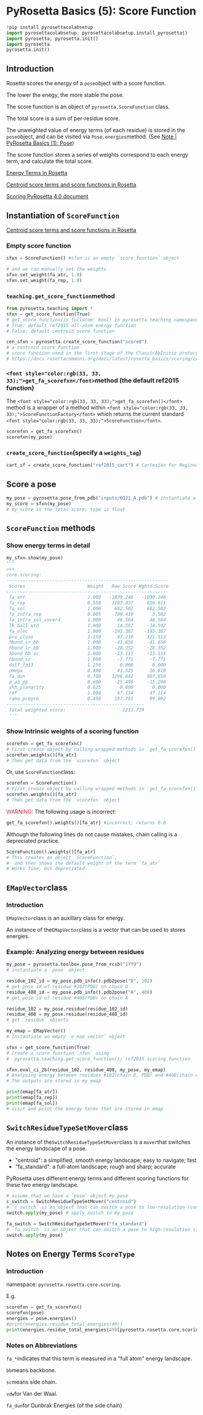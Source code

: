# PyRosetta Basics (5): Score Function
```python
!pip install pyrosettacolabsetup
import pyrosettacolabsetup; pyrosettacolabsetup.install_pyrosetta()
import pyrosetta; pyrosetta.init()
import pyrosetta
pyrosetta.init()
```

## Introduction
Rosetta scores the energy of a `pose`object with a score function.

The lower the enegy, the more stable the pose.

The score function is an object of `pyrosetta.ScoreFunction` class.

The total score is a sum of per-residue score.

The unweighted value of energy terms (of each residue) is stored in the `pose`object, and can be visited via `Pose.energies`method. (See [Note | PyRosetta Basics (1): Pose](https://www.yuque.com/yuqueyonghu2r84jv/zmy8pd/ktcfk65y26wfqciw))

The score function stores a series of weights correspond to each energy term, and calculate the total score.

[Energy Terms In Rosetta](https://docs.rosettacommons.org/docs/latest/rosetta_basics/scoring/score-types)

[Centroid score terms and score functions in Rosetta](https://docs.rosettacommons.org/docs/latest/rosetta_basics/scoring/centroid-score-terms)

[Scoring PyRosetta 4.0 document](https://graylab.jhu.edu/PyRosetta.documentation/pyrosetta.rosetta.core.scoring.html)

## Instantiation of `ScoreFunction`
[Centroid score terms and score functions in Rosetta](https://docs.rosettacommons.org/docs/latest/rosetta_basics/scoring/centroid-score-terms)

### Empty score function
```python
sfxn = ScoreFunction() #sfxn is an empty `score_function` object

# and we can manually set the weights
sfxn.set_weight(fa_atr, 1.0) 
sfxn.set_weight(fa_rep, 1.0)
```

### `teaching.get_score_function`method
```python
from pyrosetta.teaching import *
sfxn = get_score_function(True) 
# get_score_function(is_fullatom: bool) in pyrosetta.teaching namespace
# True: default ref2015 all-atom energy function
# False: default centroid score function
```

```python
cen_sfxn = pyrosetta.create_score_function("score0") 
# a centroid score function
# score function used in the first stage of the ClassicAbInitio protocol
# https://docs.rosettacommons.org/docs/latest/rosetta_basics/scoring/centroid-score-terms
```

### `<font style="color:rgb(33, 33, 33);">get_fa_scorefxn</font>`method (the default ref2015 function)
<font style="color:rgb(33, 33, 33);">The </font>`<font style="color:rgb(33, 33, 33);">get_fa_scorefxn()</font>`<font style="color:rgb(33, 33, 33);"> method is a wrapper of a method within </font>`<font style="color:rgb(33, 33, 33);">ScoreFunctionFactory</font>`<font style="color:rgb(33, 33, 33);"> which returns the current standard </font>`<font style="color:rgb(33, 33, 33);">ScoreFunction</font>`<font style="color:rgb(33, 33, 33);">.</font>

```python
scorefxn = get_fa_scorefxn()
scorefxn(my_pose)
```

### `create_score_function`(specify a `weights_tag`)
```python
cart_sf = create_score_function("ref2015_cart") # Cartesian for Regional FastRelax
```

## Score a pose
```python
my_pose = pyrosetta.pose_from_pdb("inputs/6Q21_A.pdb") # instantiate a `pose` object
my_score = sfxn(my_pose)
# my_score is the total score; type is float
```

## `ScoreFunction` methods
### Show energy terms in detail
```python
my_sfxn.show(my_pose)
'''
>>>
core.scoring: 
------------------------------------------------------------
 Scores                       Weight   Raw Score Wghtd.Score
------------------------------------------------------------
 fa_atr                       1.000   -1039.246   -1039.246
 fa_rep                       0.550    1193.837     656.611
 fa_sol                       1.000     682.582     682.582
 fa_intra_rep                 0.005     700.419       3.502
 fa_intra_sol_xover4          1.000      46.564      46.564
 lk_ball_wtd                  1.000     -14.597     -14.597
 fa_elec                      1.000    -195.387    -195.387
 pro_close                    1.250      97.210     121.513
 hbond_sr_bb                  1.000     -41.656     -41.656
 hbond_lr_bb                  1.000     -28.352     -28.352
 hbond_bb_sc                  1.000     -13.111     -13.111
 hbond_sc                     1.000      -7.771      -7.771
 dslf_fa13                    1.250       0.000       0.000
 omega                        0.400      41.525      16.610
 fa_dun                       0.700    1296.642     907.650
 p_aa_pp                      0.600     -25.496     -15.298
 yhh_planarity                0.625       0.000       0.000
 ref                          1.000      47.114      47.114
 rama_prepro                  0.450     197.781      89.002
---------------------------------------------------
 Total weighted score:                     1215.729
 '''
```

### Show Intrinsic weights of a scoring function
```python
scorefxn = get_fa_scorefxn() 
# First create object by calling wrapped methods in `get_fa_scorefxn()`
scorefxn.weights()[fa_atr]
# Then get data from the `scorefxn` object
```

Or, use `ScoreFunction`class:

```python
scorefxn = ScoreFunction()
# First create object by calling wrapped methods in `get_fa_scorefxn()`
scorefxn.weights()[fa_atr]
# Then get data from the `scorefxn` object
```

<font style="color:#DF2A3F;">WARNING</font>: The following usage is incorrect:

```python
get_fa_scorefxn().weights()[fa_atr] #incorrect; returns 0.0
```

Although the following lines do not cause mistakes, chain calling is a depreciated practice.

```python
ScoreFunction().weights()[fa_atr]
# This creates an object `ScoreFunction`, 
#  and then shows the default weight of the term `fa_atr`
# Works fine, but depreciated.
```

## `EMapVector`class
### Introduction
`EMapVector`class is an auxillary class for energy.

An instance of the`EMapVector`class is a vector that can be used to stores energies.

### Example: Analyzing energy between residues
```python
my_pose = pyrosetta.toolbox.pose_from_rcsb("1YY9") 
# instantiate a `pose` object

residue_102_id = my_pose.pdb_info().pdb2pose("D", 102) 
# get pose id of residue #102(PDB) on chain D
residue_408_id = my_pose.pdb_info().pdb2pose("A", 408) 
# get pose id of residue #408(PDB) on chain A

residue_102 = my_pose.residue(residue_102_id)
residue_408 = my_pose.residue(residue_408_id)
# get `residue` objects

my_emap = EMapVector() 
# Instantiate an empty `e_map_vector` object

sfxn = get_score_function(True) 
# Create a score function `sfxn` using
#  pyrosetta.teaching.get_score_function(); ref2015 scoring function

sfxn.eval_ci_2b(residue_102, residue_408, my_pose, my_emap)
# Analyzing energy between residues #102(chain D, PDB) and #408(chain A, PDB)
# The outputs are stored in my_emap

print(emap[fa_atr])
print(emap[fa_rep])
print(emap[fa_sol])
# visit and print the energy terms that are stored in emap
```



## `SwitchResidueTypeSetMover`class
An instance of the`SwitchResidueTypeSetMover`class is a `mover`that switches the energy landscape of a pose.

+ "centroid": a simplified, smooth energy landscape; easy to navigate; fast
+ "fa_standard":  a full-atom landscape; rough and sharp; accurate

PyRosetta uses different energy terms and different scoring functions for these two energy landscape.

```python
# assume that we have a `pose` object my_pose
c_switch = SwitchResidueTypeSetMover("centroid") 
# `c_switch` is an object that can switch a pose to low-resolution (centroid) energy landscape
switch.apply(my_pose) # apply switch to my_pose
```

```python
fa_switch = SwitchResidueTypeSetMover("fa_standard")
# `fa_switch` is an object that can switch a pose to high-resolution (full atom) energy landscape
switch.apply(my_pose)
```

## Notes on Energy Terms `ScoreType`
### Introduction
namespace: `pyrosetta.rosetta.core.scoring`.

E.g. 

```python
scorefxn = get_fa_scorefxn()
scorefxn(pose)
energies = pose.energies()
#print(energies.residue_total_energies(49))
print(energies.residue_total_energies(49)[pyrosetta.rosetta.core.scoring.fa_dun])
```

### Notes on Abbreviations
`fa_*`indicates that this term is measured in a "full atom" energy landscape.

`bb`means backbone.

`sc`means side chain.

`vdw`for Van der Waal.

`fa_dun`for Dunbrak Energies (of the side chain)



